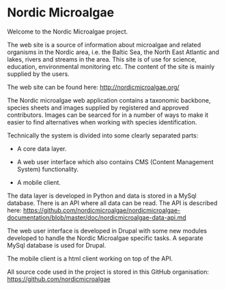 # Nordic Microalgae

Welcome to the Nordic Microalgae project.

The web site is a source of information about microalgae and related organisms in the Nordic area, i.e. the Baltic Sea, the North East Atlantic and lakes, rivers and streams in the area.  This site is of use for science, education, environmental monitoring etc. The content of the site is mainly supplied by the users.

The web site can be found here: http://nordicmicroalgae.org/ 

The Nordic microalgae web application contains a taxonomic backbone, species sheets and images supplied by registered and approved contributors. Images can be searced for in a number of ways to make it easier to find alternatives when working with species identification.

Technically the system is divided into some clearly separated parts:

- A core data layer. 

- A web user interface which also contains CMS (Content Management System) functionality.

- A mobile client.

The data layer is developed in Python and data is stored in a MySql database. There is an API where all data can be read. The API is described here: https://github.com/nordicmicroalgae/nordicmicroalgae-documentation/blob/master/doc/nordicmicroalgae-data-api.md

The web user interface is developed in Drupal with some new modules developed to handle the Nordic Microalgae specific tasks. A separate MySql database is used for Drupal.

The mobile client is a html client working on top of the API.

All source code used in the project is stored in this GitHub organisation: https://github.com/nordicmicroalgae
